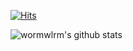 [![Hits](https://hits.seeyoufarm.com/api/count/incr/badge.svg?url=https%3A%2F%2Fgithub.com%2Fjhnaldo&count_bg=%2379C83D&title_bg=%23555555&icon=&icon_color=%23E7E7E7&title=hits&edge_flat=false)](https://hits.seeyoufarm.com)

![wormwlrm's github stats](https://github-readme-stats.vercel.app/api?username=jhnaldo&show_icons=true)
